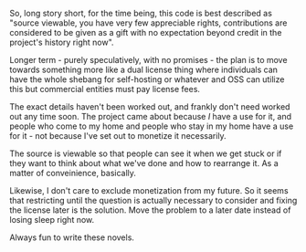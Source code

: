 So, long story short, for the time being, this code is best described as
"source viewable, you have very few appreciable rights, contributions are
considered to be given as a gift with no expectation beyond credit in
the project's history right now".

Longer term - purely speculatively, with no promises - the plan is to move
towards something more like a dual license thing where individuals can have
the whole shebang for self-hosting or whatever and OSS can utilize this
but commercial entities must pay license fees.

The exact details haven't been worked out, and frankly don't need worked
out any time soon. The project came about because *I* have a use for it,
and people who come to my home and people who stay in my home have a use
for it - not because I've set out to monetize it necessarily.

The source is viewable so that people can see it when we get stuck or
if they want to think about what we've done and how to rearrange it. As
a matter of conveinience, basically.

Likewise, I don't care to exclude monetization from my future. So it
seems that restricting until the question is actually necessary to
consider and fixing the license later is the solution. Move the problem
to a later date instead of losing sleep right now.

Always fun to write these novels.
